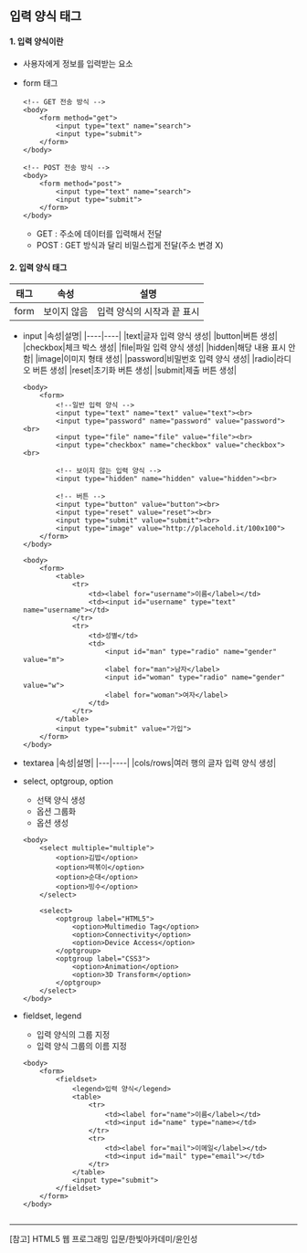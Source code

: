 ## 입력 양식 태그

#### 1. 입력 양식이란
- 사용자에게 정보를 입력받는 요소
- form 태그
    ```
    <!-- GET 전송 방식 -->
    <body>
        <form method="get">
            <input type="text" name="search">
            <input type="submit">
        </form>
    </body>
    ```
    ```
    <!-- POST 전송 방식 -->
    <body>
        <form method="post">
            <input type="text" name="search">
            <input type="submit">
        </form>
    </body>
    ```

    - GET : 주소에 데이터를 입력해서 전달
    - POST : GET 방식과 달리 비밀스럽게 전달(주소 변경 X)

#### 2. 입력 양식 태그
|태그|속성|설명|
|---|----|----|
|form|보이지 않음|입력 양식의 시작과 끝 표시|

- input
    |속성|설명|
    |----|----|
    |text|글자 입력 양식 생성|
    |button|버튼 생성|
    |checkbox|체크 박스 생성|
    |file|파일 입력 양식 생성|
    |hidden|해당 내용 표시 안 함|
    |image|이미지 형태 생성|
    |password|비밀번호 입력 양식 생성|
    |radio|라디오 버튼 생성|
    |reset|초기화 버튼 생성|
    |submit|제출 버튼 생성|

    ```
    <body>
        <form>
            <!--일반 입력 양식 -->
            <input type="text" name="text" value="text"><br>
            <input type="password" name="password" value="password"><br>
            <input type="file" name="file" value="file"><br>
            <input type="checkbox" name="checkbox" value="checkbox"><br>

            <!-- 보이지 않는 입력 양식 -->
            <input type="hidden" name="hidden" value="hidden"><br>

            <!-- 버튼 -->
            <input type="button" value="button"><br>
            <input type="reset" value="reset"><br>
            <input type="submit" value="submit"><br>
            <input type="image" value="http://placehold.it/100x100">
        </form>
    </body> 
    ```

    ```
    <body>
        <form>
            <table>
                <tr>
                    <td><label for="username">이름</label></td>
                    <td><input id="username" type="text" name="username"></td>
                </tr>
                <tr>
                    <td>성별</td>
                    <td>
                        <input id="man" type="radio" name="gender" value="m">
                        <label for="man">남자</label>
                        <input id="woman" type="radio" name="gender" value="w">
                        <label for="woman">여자</label>
                    </td>
                </tr>
            </table>
            <input type="submit" value="가입">
        </form>
    </body>
    ```

- textarea
    |속성|설명|
    |---|----|
    |cols/rows|여러 행의 글자 입력 양식 생성|

- select, optgroup, option
    - 선택 양식 생성
    - 옵션 그룹화
    - 옵션 생성
    ```
    <body>
        <select multiple="multiple">
            <option>김밥</option>
            <option>떡볶이</option>
            <option>순대</option>
            <option>빙수</option>
        </select>

        <select>
            <optgroup label="HTML5">
                <option>Multimedio Tag</option>
                <option>Connectivity</option>
                <option>Device Access</option>
            </optgroup>
            <optgroup label="CSS3">
                <option>Animation</option>
                <option>3D Transform</option>
            </optgroup>
        </select>
    </body>
    ```
    
- fieldset, legend
    - 입력 양식의 그룹 지정
    - 입력 양식 그룹의 이름 지정
    ```
    <body>
        <form>
            <fieldset>
                <legend>입력 양식</legend>
                <table>
                    <tr>
                        <td><label for="name">이름</label></td>
                        <td><input id="name" type="name></td>
                    </tr>
                    <tr>
                        <td><label for="mail">이메일</label></td>
                        <td><input id="mail" type="email"></td>
                    </tr>
                </table>
                <input type="submit">
            </fieldset>
        </form>
    </body>


* * *
[참고] HTML5 웹 프로그래밍 입문/한빛아카데미/윤인성